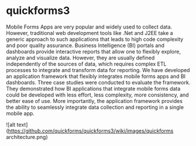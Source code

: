 # quickforms3

Mobile Forms Apps are very popular and widely used to collect data. However, traditional web development tools like .Net and J2EE take a generic approach to such applications that leads to high code complexity and poor quality assurance. Business Intelligence (BI) portals and dashboards provide interactive reports that allow one to flexibly explore, analyze and visualize data. However, they are usually defined independently of the sources of data, which requires complex ETL processes to integrate and transform data for reporting. We have developed an application framework that flexibly integrates mobile forms apps and BI dashboards. Three case studies were conducted to evaluate the framework. They demonstrated how BI applications that integrate mobile forms data could be developed with less effort, less complexity, more consistency, and better ease of use. More importantly, the application framework provides the ability to seamlessly integrate data collection and reporting in a single mobile app.

![alt text](https://github.com/quickforms/quickforms3/wiki/images/quickforms architecture.png)
